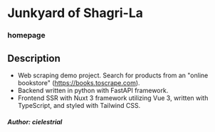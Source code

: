 # Junkyard of Shagri-La

### homepage

## Description

- Web scraping demo project. Search for products from an "online bookstore" (https://books.toscrape.com).
- Backend written in python with FastAPI framework.
- Frontend SSR with Nuxt 3 framework utilizing Vue 3, written with TypeScript, and styled with Tailwind CSS.

#### _Author: cielestrial_
